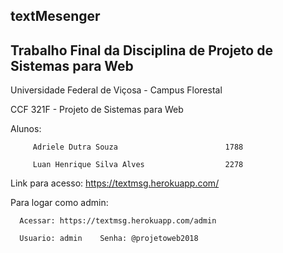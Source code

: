 ## textMesenger
## Trabalho Final da Disciplina de Projeto de Sistemas para Web

Universidade Federal de Viçosa - Campus Florestal

CCF 321F - Projeto de Sistemas para Web

Alunos: 

         Adriele Dutra Souza                        1788

         Luan Henrique Silva Alves                  2278

Link para acesso: https://textmsg.herokuapp.com/

Para logar como admin:

      Acessar: https://textmsg.herokuapp.com/admin

      Usuario: admin    Senha: @projetoweb2018




